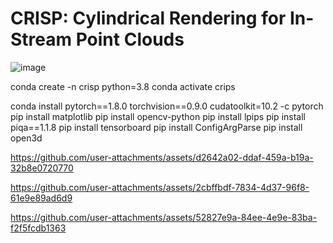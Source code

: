 # CRISP: Cylindrical Rendering for In-Stream Point Clouds
![image](https://github.com/user-attachments/assets/4ee3e6e2-7d92-489d-90a8-63b200f00f00)



conda create -n crisp python=3.8 
conda activate crips 

conda install pytorch==1.8.0 torchvision==0.9.0 cudatoolkit=10.2 -c pytorch
pip install matplotlib
pip install opencv-python
pip install lpips
pip install piqa==1.1.8
pip install tensorboard
pip install ConfigArgParse
pip install open3d








https://github.com/user-attachments/assets/d2642a02-ddaf-459a-b19a-32b8e0720770






https://github.com/user-attachments/assets/2cbffbdf-7834-4d37-96f8-61e9e89ad6d9



https://github.com/user-attachments/assets/52827e9a-84ee-4e9e-83ba-f2f5fcdb1363


